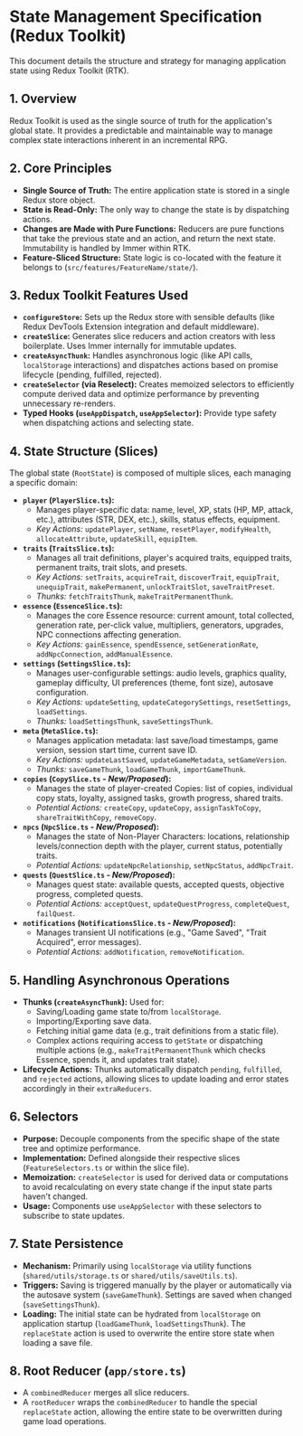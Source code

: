 # State Management Specification (Redux Toolkit)

This document details the structure and strategy for managing application state using Redux Toolkit (RTK).

## 1. Overview

Redux Toolkit is used as the single source of truth for the application's global state. It provides a predictable and maintainable way to manage complex state interactions inherent in an incremental RPG.

## 2. Core Principles

*   **Single Source of Truth:** The entire application state is stored in a single Redux store object.
*   **State is Read-Only:** The only way to change the state is by dispatching actions.
*   **Changes are Made with Pure Functions:** Reducers are pure functions that take the previous state and an action, and return the next state. Immutability is handled by Immer within RTK.
*   **Feature-Sliced Structure:** State logic is co-located with the feature it belongs to (`src/features/FeatureName/state/`).

## 3. Redux Toolkit Features Used

*   **`configureStore`:** Sets up the Redux store with sensible defaults (like Redux DevTools Extension integration and default middleware).
*   **`createSlice`:** Generates slice reducers and action creators with less boilerplate. Uses Immer internally for immutable updates.
*   **`createAsyncThunk`:** Handles asynchronous logic (like API calls, `localStorage` interactions) and dispatches actions based on promise lifecycle (pending, fulfilled, rejected).
*   **`createSelector` (via Reselect):** Creates memoized selectors to efficiently compute derived data and optimize performance by preventing unnecessary re-renders.
*   **Typed Hooks (`useAppDispatch`, `useAppSelector`):** Provide type safety when dispatching actions and selecting state.

## 4. State Structure (Slices)

The global state (`RootState`) is composed of multiple slices, each managing a specific domain:

*   **`player` (`PlayerSlice.ts`):**
    *   Manages player-specific data: name, level, XP, stats (HP, MP, attack, etc.), attributes (STR, DEX, etc.), skills, status effects, equipment.
    *   *Key Actions:* `updatePlayer`, `setName`, `resetPlayer`, `modifyHealth`, `allocateAttribute`, `updateSkill`, `equipItem`.
*   **`traits` (`TraitsSlice.ts`):**
    *   Manages all trait definitions, player's acquired traits, equipped traits, permanent traits, trait slots, and presets.
    *   *Key Actions:* `setTraits`, `acquireTrait`, `discoverTrait`, `equipTrait`, `unequipTrait`, `makePermanent`, `unlockTraitSlot`, `saveTraitPreset`.
    *   *Thunks:* `fetchTraitsThunk`, `makeTraitPermanentThunk`.
*   **`essence` (`EssenceSlice.ts`):**
    *   Manages the core Essence resource: current amount, total collected, generation rate, per-click value, multipliers, generators, upgrades, NPC connections affecting generation.
    *   *Key Actions:* `gainEssence`, `spendEssence`, `setGenerationRate`, `addNpcConnection`, `addManualEssence`.
*   **`settings` (`SettingsSlice.ts`):**
    *   Manages user-configurable settings: audio levels, graphics quality, gameplay difficulty, UI preferences (theme, font size), autosave configuration.
    *   *Key Actions:* `updateSetting`, `updateCategorySettings`, `resetSettings`, `loadSettings`.
    *   *Thunks:* `loadSettingsThunk`, `saveSettingsThunk`.
*   **`meta` (`MetaSlice.ts`):**
    *   Manages application metadata: last save/load timestamps, game version, session start time, current save ID.
    *   *Key Actions:* `updateLastSaved`, `updateGameMetadata`, `setGameVersion`.
    *   *Thunks:* `saveGameThunk`, `loadGameThunk`, `importGameThunk`.
*   **`copies` (`CopySlice.ts` - *New/Proposed*):**
    *   Manages the state of player-created Copies: list of copies, individual copy stats, loyalty, assigned tasks, growth progress, shared traits.
    *   *Potential Actions:* `createCopy`, `updateCopy`, `assignTaskToCopy`, `shareTraitWithCopy`, `removeCopy`.
*   **`npcs` (`NpcSlice.ts` - *New/Proposed*):**
    *   Manages the state of Non-Player Characters: locations, relationship levels/connection depth with the player, current status, potentially traits.
    *   *Potential Actions:* `updateNpcRelationship`, `setNpcStatus`, `addNpcTrait`.
*   **`quests` (`QuestSlice.ts` - *New/Proposed*):**
    *   Manages quest state: available quests, accepted quests, objective progress, completed quests.
    *   *Potential Actions:* `acceptQuest`, `updateQuestProgress`, `completeQuest`, `failQuest`.
*   **`notifications` (`NotificationsSlice.ts` - *New/Proposed*):**
    *   Manages transient UI notifications (e.g., "Game Saved", "Trait Acquired", error messages).
    *   *Potential Actions:* `addNotification`, `removeNotification`.

## 5. Handling Asynchronous Operations

*   **Thunks (`createAsyncThunk`):** Used for:
    *   Saving/Loading game state to/from `localStorage`.
    *   Importing/Exporting save data.
    *   Fetching initial game data (e.g., trait definitions from a static file).
    *   Complex actions requiring access to `getState` or dispatching multiple actions (e.g., `makeTraitPermanentThunk` which checks Essence, spends it, and updates trait state).
*   **Lifecycle Actions:** Thunks automatically dispatch `pending`, `fulfilled`, and `rejected` actions, allowing slices to update loading and error states accordingly in their `extraReducers`.

## 6. Selectors

*   **Purpose:** Decouple components from the specific shape of the state tree and optimize performance.
*   **Implementation:** Defined alongside their respective slices (`FeatureSelectors.ts` or within the slice file).
*   **Memoization:** `createSelector` is used for derived data or computations to avoid recalculating on every state change if the input state parts haven't changed.
*   **Usage:** Components use `useAppSelector` with these selectors to subscribe to state updates.

## 7. State Persistence

*   **Mechanism:** Primarily using `localStorage` via utility functions (`shared/utils/storage.ts` or `shared/utils/saveUtils.ts`).
*   **Triggers:** Saving is triggered manually by the player or automatically via the autosave system (`saveGameThunk`). Settings are saved when changed (`saveSettingsThunk`).
*   **Loading:** The initial state can be hydrated from `localStorage` on application startup (`loadGameThunk`, `loadSettingsThunk`). The `replaceState` action is used to overwrite the entire store state when loading a save file.

## 8. Root Reducer (`app/store.ts`)

*   A `combinedReducer` merges all slice reducers.
*   A `rootReducer` wraps the `combinedReducer` to handle the special `replaceState` action, allowing the entire state to be overwritten during game load operations.
